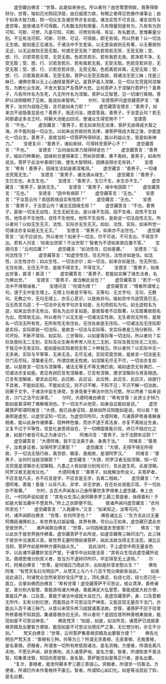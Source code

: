 <!-- { "loadSidebar": true } -->
　　虚空藏白佛言：“世尊，此是如来快也。所以者何？由世尊慧明故，我等得斯辩分。世尊，喻如日光照阎浮提，由日威德力故，有眼之者得见色像作诸事业；由于如来大智力故，照一切众生及诸世界亦复如是。诸法实性不可言说，诸言说性与虚空等，是故诸法不可得数。凡有数法则有限量，凡有限量则是有为，凡有有为则可知、可断、可修，凡是可知、可断、可修则有得、有证、有名数法，思惟筹量分别。不见有法可知、可断、可修、可证、可得故，即无有得。所以然者？以一切法无生故。能如是正见诸法，于诸法中不生爱染，以无爱染故则无有著，以无著故则无近，以无近故则无受无取。何谓无受无取？谓色若常若无常，无受无取；受、想、行、识若常若无常，无受无取。色若苦若乐、若有我若无我、若净若不净，无受无取；受、想、行、识若苦若乐、若有我若无我，无受无取。色若空若非空，无受无取；受、想、行、识若空若非空，无受无取。色若离若非离，无受无取；受、想、行、识若离若非离，无受无取。菩萨以无受无取故，得诸法无受三昧；住是三昧已，诸佛世尊以无上心通授是菩萨记。是菩萨虽入涅槃，见一切众生究竟同涅槃性，为教化众生故，不舍大誓庄严及菩萨大悲。云何菩萨入于涅槃行菩萨行？善男子，凡有所作名为生死，凡无所作名为涅槃。菩萨以正智慧，见一切诸行离相。菩萨以法明眼明了见故，能说如来智明。”
　　尔时，宝德菩萨问虚空藏菩萨言：“善男子，汝何为自隐己智，言尽是如来力耶？”
　　虚空藏答宝德言：“善男子，如来岂不说隐善显恶也？善男子，我还问汝，随意答我。善男子，于汝意云何？若无阿那婆达多龙王时，阿耨大池能出四河，使诸众生得受用不？”
　　宝德答言：“不也。”
　　虚空藏言：“善男子，若无如来则无法律，菩萨无由得成大智之海，亦不能利益一切众生。以如来出世故则有法律，诸菩萨得成大智之海，亦能度化一切众生。善男子，是故当知一切菩萨所得辩说，能以利益众生，皆是如来神力。”
　　宝德复问：“善男子，诸如来辩，可得转至菩萨心不？”
　　虚空藏答言：“不也。”
　　宝德言：“云何由如来力故得辩说也？”
　　虚空藏答言：“善男子，喻如巧种果树，因缘和合便得果实；然树非即果，果不离树。善男子，如来所说法，菩萨于此法中善顺行故，便生大智明辩，因佛说得亦无有转。”
　　宝德言：“希有！善男子，因缘生法如是甚深难测。”
　　虚空藏言：“善男子，一切诸法究竟无生。”
　　宝德言：“善男子，诸法谓从缘生。”
　　虚空藏言：“善男子，生已生也，未生生也。”
　　宝德言：“善男子，生已不生，未生亦不生。”
　　虚空藏言：“善男子，是故无生。”
　　宝德言：“善男子，缘中有因耶？”
　　虚空藏答言：“无也。”
　　宝德言：“因中有缘耶？”
　　虚空藏答言：“无也。”
　　宝德言：“于汝意云何？若因若缘自实有性耶？”
　　虚空藏言：“无也。”
　　宝德言：“善男子，于汝意云何？诸法无因缘生耶？”
　　虚空藏答言：“不也。善男子，是故一切法无自性，无生无起无出。是以缘不生因，因不生缘，自性不生自性，他性亦不生他性，自性不生他性，他性不生自性，是故说一切法自性无生。所以者何？以如无生无灭，法性、实际亦无生无灭。如如、法性、实际，如来所觉一切诸法亦复如是无生无灭。”
　　宝德言：“善男子，如来亦不出世也。”
　　虚空藏答言：“此不应说也。所以者何？如来于一切法，尽不可说，不可言出，不得言不出。若有人问言：‘如来出世耶？不出世耶？’智者为不谤如来故应置不答。”
　　宝德问言：“云何应置？”
　　虚空藏言：“如法性住，应如是置。”
　　宝德言：“云何法性住？”
　　虚空藏答言：“如虚空性住，住无所住，法性亦如是住。如法性，众生性亦尔；如众生性，一切法亦尔；如一切法，如来亦如是住，住无所住。无住处故，无住无不住，是故不得言生，不得言灭。”
　　宝德言：“善男子，如来出世事，甚深！甚深！”
　　虚空藏答言：“善男子，若能如实解了缘生法者，名为佛出世。”
　　宝德言：“善男子，谁当解此说也？”
　　虚空藏答言：“若于一切法中不得增减者。”
　　宝德问言：“何谓为增？”
　　虚空藏答言：“增者所谓增上句，谓于无中妄生增上。无增上句者是平等句、无等句、无文字句、无句、无教句。无教之中，无句无增上，亦无心意识，以是故非句。喻如空中鸟迹究竟已无，当无而言鸟迹；于一切法中无有字句亦复如是，无句而假名为句。如无迹假名为迹，如来出世亦无有出，假名为出亦复如是。是故智者不应取著，以无取著故假名为出，而常依无出。所以者何？以无生是一切诸法实性故。无生者则无所有，是故名一切法无所有性，无所有性无有住处，无住处故是无住际。一切诸法及无住际即是实际，实际即是一切法际，是故言一切法与实际等。言实际者是三场分断际、不可坏际、不断不常际、如实际、三世等际，以如是等际等一切法际。所以者何？实际及我际无二无别，实际及众生寿命养育人际无二无别，实际及我见际无二无别。于我见中无有实际，能如是如实知者则无有二十种我见。所以者何？以实际中无一无多故。实际与平等等，无来无去，无尽无减，实际究竟空故，是故言一切法是无尽门无尽际。涅槃者无尽，所谓空故无性故。如涅槃无尽无不尽，一切法亦复如是。以是故言一切法与涅槃等，诸法无等无不等无俦匹故。喻如虚空无有俦匹，一切诸法亦复如是。若见有詶匹言有涅槃者，已言有涅槃，便求涅槃则与贤圣相违。已言有涅槃故，便言此应知、此应断、此应证、此应修、此应生、此应灭，如是行不具者，不能如实知，不能如实见，则不识不解，不知不见；不识不解一切法故，则著于文字，于诸法中妄生诤竞，生诤竞者于佛法中则为可愍。所以然者？如来说言，沙门之法不应诤竞。”
　　尔时，大德阿难白佛言：“希有世尊！此贤士才辩乃能如是甚深明了难解难测也。于一切法不从他受，如身自证能如是说。”
　　虚空藏菩萨即谓阿难言：“大德，我已自身证知，是故如所证知能如是说。何以故？我身即是虚空，以虚空证知一切法，为虚空印所印。大德阿难，凡诸菩萨修身善解身相者，能以此身作诸佛事，现种种色像，而亦不退于真法身，亦复不离结业生身。又复不过于平等性，现变化身悉得自在，于一切佛国普能示现，终已不隐应化之身，如是行者皆可名之为身证行。”
　　阿难问言：“善男子，汝于法颇有证耶？”
　　虚空藏答言：“大德阿难，我不见法离于身、身离于法。”
　　阿难言：“善男子，汝若身证者，汝得阿罗汉果耶？”
　　虚空藏言：“大德，无得不得无所得故，于一切法无恼行故，离贪欲、瞋恚、愚痴故，是谓阿罗汉。”
　　阿难言：“善男子，汝何时当般涅槃耶？”
　　虚空藏言：“大德，阿罗汉者无般涅槃，知一切法究竟是涅槃亦无涅槃相。凡愚之人有如是分别戏论行，言此是生死、此是涅槃。阿罗汉者无是戏论也。”
　　大德阿难言：“善男子，如我解汝所说义。夫菩萨者，不应言是凡夫，亦不应言是学，不应言是无学，去离二相故。”
　　虚空藏言：“大德阿难，善哉！善哉！以非凡夫、非学、非无学故，在在处处皆能示现，于一切处亦不取著。”
　　尔时，五百大声闻各以己身所著忧多罗缯奉上虚空藏，奉上衣已，一时同声说如是言：“其有众生深心发阿耨多罗三藐三菩提者，快得善利！于如是大智法藏中不堕其外。”所上之衣即便不现。
　　彼诸声闻问虚空藏言：“衣何所至也？”
　　虚空藏答言：“入我藏中。”又言：“如来知之，汝等可问。”
　　尔时，诸声闻即白佛言：“世尊，衣何所至也？”
　　佛告诸比丘：“东方去此过无量阿僧祇诸佛刹土，有世界名曰袈裟幢，其界有佛，号曰山王如来，虚空藏已遣此衣至彼世界。”
　　诸声闻即白佛言：“世尊，以何因缘遣衣至彼耶？”
　　佛言：“欲以此衣于彼世界施作佛事。虚空藏菩萨于此所说，如虚空藏等三昧印法门，此三昧于彼衣中当演其义音。彼世界无量阿僧祇诸菩萨，闻此法故当得无生法忍。诸比丘当知，菩萨作如是种种方便利益众生。”
　　说此法时，于上虚空中雨无量金色华，以此诸华遍覆妙宝庄严堂。于诸华中出如是法音：“其有众生信此虚空藏所说法，善顺思惟分别其义者，皆当为不退转印所印，毕定得至无上道场。”
　　尔时，阿难白佛言：“世尊，是何瑞应乃雨此华，出如是妙音安慰众生？”
　　佛告阿难：“有梵天名曰光明庄严，从梵天上与六十八百千梵众俱欲来诣此。”
　　如来说此语已，时诸梵众忽然来至妙宝庄严堂上，顶礼佛足，右绕七匝，绕七匝已在一面立，合掌向佛而白佛言：“希有世尊！虚空藏菩萨不可思议，戒众清净，善修诸定，善分别大智慧，善能游戏诸大神通，善能满足大弘誓愿，善能成就大权方便，善能庄严身、口及意，善能于诸法中成就大自在力。是虚空藏菩萨，身、口及意都无所作，无有分别忆想，而能现此不可思议庄严神变。又能显现无量百千法门，亦能出入百千诸三昧门，从昔以来常乐修习成就诸善法故。世尊，诸菩萨不应于往昔所修善根不知其因，集诸善根亦应无厌。所以者何？是因往昔所种善根果报故，能现如是不可思议神变。”
　　佛告梵天：“如是，如是，如汝所言。诸菩萨已成就善根资粮及出要智方便故，能现如是不可思议功德庄严之事，无忆想分别，亦无不分别。”
　　梵天白佛言：“世尊，云何菩萨集善根资粮及出要智方便？”
　　佛告光明庄严梵天言：“善根有三种。何等为三？所谓无贪善根、无恚善根、无痴善根，是名善根。资粮者，所谓舍一切所有修慈观诸法，是名资粮。方便者，所谓去离凡夫地，不愿乐声闻、辟支佛地，进入诸菩萨地，是名方便。智者，所谓知舍不善法智，知集善法智，知回向菩提智，是名智。菩萨能住如是等正行者，是名出要。
　　“复次，善根者，能发阿耨多罗三藐三菩提心。资粮者，所谓求一切善法。方便者，所谓已作未作善根终不废忘。智者，所谓知心如幻化。如是等法现前了知，是名出要。
